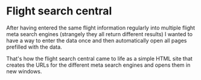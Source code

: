 # Flight search central

After having entered the same flight information regularly into multiple flight meta search engines (strangely they all return different results) I wanted to have a way to enter the data once and then automatically open all pages prefilled with the data.

That's how the flight search central came to life as a simple HTML site that creates the URLs for the different meta search engines and opens them in new windows.

